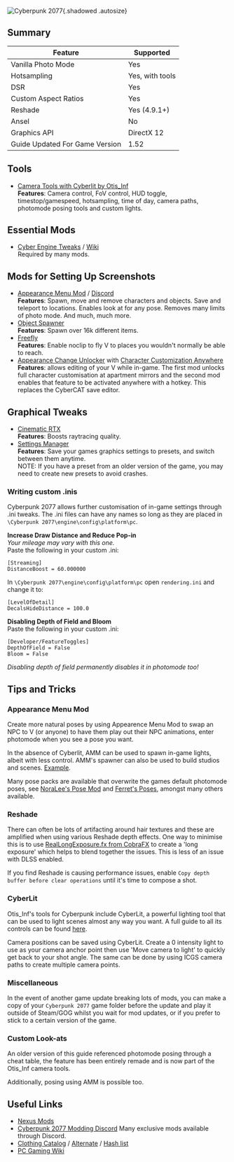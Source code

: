 ![Cyberpunk 2077](Images\cyberpunk2077_header.png "Shot by Lazaro"){.shadowed .autosize}

## Summary

Feature | Supported
--|--
Vanilla Photo Mode | Yes
Hotsampling | Yes, with tools
DSR | Yes
Custom Aspect Ratios | Yes
Reshade | Yes (4.9.1+)
Ansel | No
Graphics API |  DirectX 12
Guide Updated For Game Version | 1.52
 
## Tools

* [Camera Tools with Cyberlit by Otis_Inf](https://patreon.com/Otis_Inf)   
**Features**: Camera control, FoV control, HUD toggle, timestop/gamespeed, hotsampling, time of day, camera paths, photomode posing tools and custom lights.  

## Essential Mods

* [Cyber Engine Tweaks](https://www.nexusmods.com/cyberpunk2077/mods/107) / [Wiki](https://wiki.redmodding.org/cyber-engine-tweaks/)  
Required by many mods.

##  Mods for Setting Up Screenshots

* [Appearance Menu Mod](https://www.nexusmods.com/cyberpunk2077/mods/790) / [Discord](https://discord.com/invite/47jV2rNdgn)  
**Features**: Spawn, move and remove characters and objects. Save and teleport to locations. Enables look at for any pose. Removes many limits of photo mode. And much, much more.
* [Object Spawner](https://www.nexusmods.com/cyberpunk2077/mods/2833)   
**Features**: Spawn over 16k different items. 
* [Freefly](https://www.nexusmods.com/cyberpunk2077/mods/780)  
**Features**: Enable noclip to fly V to places you wouldn't normally be able to reach.
* [Appearance Change Unlocker](https://www.nexusmods.com/cyberpunk2077/mods/3850) with [Character Customization Anywhere](https://www.nexusmods.com/cyberpunk2077/mods/3930)  
**Features**: allows editing of your V while in-game. The first mod unlocks full character customisation at apartment mirrors and the second mod enables that feature to be activated anywhere with a hotkey. This replaces the CyberCAT save editor.

## Graphical Tweaks  

* [Cinematic RTX](https://www.tomshardware.com/uk/news/how-to-unlock-cyberpunk-2077-cinematic-rtx-mode)   
**Features**: Boosts raytracing quality.
* [Settings Manager](https://www.nexusmods.com/cyberpunk2077/mods/2332)   
**Features**: Save your games graphics settings to presets, and switch between them anytime.  
NOTE: If you have a preset from an older version of the game, you may need to create new presets to avoid crashes.

### Writing custom .inis
Cyberpunk 2077 allows further customisation of in-game settings through .ini tweaks. The .ini files can have any names so long as they are placed in `\Cyberpunk 2077\engine\config\platform\pc`.  

**Increase Draw Distance and Reduce Pop-in**  
*Your mileage may vary with this one.*  
Paste the following in your custom .ini:
```
[Streaming]
DistanceBoost = 60.000000
```  
In `\Cyberpunk 2077\engine\config\platform\pc` open `rendering.ini` and change it to:  
```
[LevelOfDetail]
DecalsHideDistance = 100.0
```

**Disabling Depth of Field and Bloom**  
Paste the following in your custom .ini:
```
[Developer/FeatureToggles]
DepthOfField = False
Bloom = False
```
*Disabling depth of field permanently disables it in photomode too!*

## Tips and Tricks

### Appearance Menu Mod
Create more natural poses by using Appearence Menu Mod to swap an NPC to V (or anyone) to have them play out their NPC animations, enter photomode when you see a pose you want.  

In the absence of Cyberlit, AMM can be used to spawn in-game lights, albeit with less control. AMM's spawner can also be used to build studios and scenes. [Example](../Images/cp_AMMexample.png).

Many pose packs are available that overwrite the games default photomode poses, see [NoraLee's Pose Mod](https://www.nexusmods.com/cyberpunk2077/mods/2831) and [Ferret's Poses](https://www.nexusmods.com/cyberpunk2077/mods/2718), amongst many others available.  

### Reshade

There can often be lots of artifacting around hair textures and these are amplified when using various Reshade depth effects. One way to minimise this is to use [RealLongExposure.fx from CobraFX](../ReshadeGuides/RealLongExposure.htm) to create a 'long exposure' which helps to blend together the issues. This is less of an issue with DLSS enabled.

If you find Reshade is causing performance issues, enable `Copy depth buffer before clear operations` until it's time to compose a shot.

### CyberLit

Otis_Inf's tools for Cyberpunk include CyberLit, a powerful lighting tool that can be used to light scenes almost any way you want. A full guide to all its controls can be found [here](../GeneralGuides/cyberlit.htm).

Camera positions can be saved using CyberLit. Create a 0 intensity light to use as your camera anchor point then use 'Move camera to light' to quickly get back to your shot angle. The same can be done by using ICGS camera paths to create multiple camera points.

### Miscellaneous
In the event of another game update breaking lots of mods, you can make a copy of your `Cyberpunk 2077` game folder before the update and play it outside of Steam/GOG whilst you wait for mod updates, or if you prefer to stick to a certain version of the game. 

### Custom Look-ats
An older version of this guide referenced photomode posing through a cheat table, the feature has been entirely remade and is now part of the Otis_Inf camera tools.

Additionally, posing using AMM is possible too.

## Useful Links
* [Nexus Mods](https://www.nexusmods.com/cyberpunk2077)
* [Cyberpunk 2077 Modding Discord](https://discord.com/invite/BTApCbE) Many exclusive mods available through Discord.
* [Clothing Catalog](https://steamcommunity.com/sharedfiles/filedetails/?id=2328941813) / [Alternate](https://cp2077.8713.su/) / [Hash list](https://docs.google.com/spreadsheets/d/1CCOmY__uhYhpRixs3XizqwUvx1LICqa2GrmyVpA2Nlc/edit#gid=1420053180)
* [PC Gaming Wiki](https://www.pcgamingwiki.com/wiki/Cyberpunk_2077)